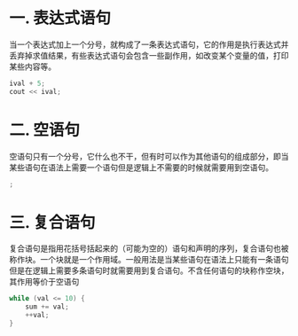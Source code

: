 # 一. 表达式语句

当一个表达式加上一个分号，就构成了一条表达式语句，它的作用是执行表达式并丢弃掉求值结果，有些表达式语句会包含一些副作用，如改变某个变量的值，打印某些内容等。

```c++
ival + 5;
cout << ival;
```



# 二. 空语句

空语句只有一个分号，它什么也不干，但有时可以作为其他语句的组成部分，即当某些语句在语法上需要一个语句但是逻辑上不需要的时候就需要用到空语句。

```c++
;
```



# 三. 复合语句

复合语句是指用花括号括起来的（可能为空的）语句和声明的序列，复合语句也被称作块。一个块就是一个作用域。一般用法是当某些语句在语法上只能有一条语句但是在逻辑上需要多条语句时就需要用到复合语句。不含任何语句的块称作空块，其作用等价于空语句

```c++
while (val <= 10) {
    sum += val;
    ++val;
}
```

